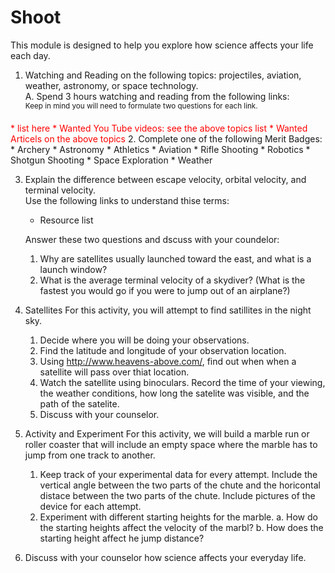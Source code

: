 Shoot
=====

This module is designed to help you explore how science affects your life each
day.

1.  Watching and Reading on the following topics: projectiles, aviation,
    weather, astronomy, or space technology.  
  A.  Spend 3 hours watching and reading from the following links:  
<sup>Keep in mind you will need to formulate two questions for each
link.</sup>
<span style="color:red">
    * <span style="color:red">list here</span>
    * Wanted You Tube videos:  see the above topics list
    * Wanted Articels on the above topics
</span>
2. Complete one of the following Merit Badges:
    * Archery
    * Astronomy
    * Athletics
    * Aviation
    * Rifle Shooting
    * Robotics
    * Shotgun Shooting
    * Space Exploration
    * Weather

3.  Explain the difference between escape velocity, orbital velocity, and
    terminal velocity.
    <br>Use the following links to understand thise terms:
    * Resource list

    Answer these two questions and dscuss with your coundelor:
      1. Why are satellites usually launched toward the east, and what is a launch
       window?
      2. What is the average terminal velocity of a skydiver? (What is the fastest
       you would go if you were to jump out of an airplane?)

4.  Satellites
    For this activity, you will attempt to find satillites in the night sky.
    1.  Decide where you will be doing your observations.
    2.  Find the latitude and longitude of your observation location.
    3.  Using http://www.heavens-above.com/, find out when when a satellite will
        pass over thiat location.
    4.  Watch the satellite using binoculars.  Record the time of your viewing,
        the weather conditions, how long the satelite was visible, and the path
of the satelite.
    5.  Discuss with your counselor.

5.  Activity and Experiment
    For this activity, we will build a marble run or roller coaster that will
include an empty space where the marble has to jump from one track to another.
    1.  Keep track of your experimental data for every attempt.  Include the
        vertical angle between the two parts of the chute and the horicontal
distace between the two parts of the chute.  Include pictures of the device for
each attempt.
    2.  Experiment with different starting heights for the marble.
      a.  How do the starting heights affect the velocity of the marbl?
      b.  How does the starting height affect he jump distance?

6.  Discuss with your counselor how science affects your everyday life.
